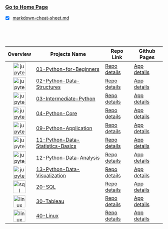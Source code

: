 ### [Go to Home Page](https://github.com/celik-muhammed)

* [x] [markdown-cheat-sheet.md](./markdown-cheat-sheet.md)

<table>
  <thead><tr><th>Overview</th><th>Projects Name</th><th>Repo Link</th><th>Github Pages</th></tr></thead>
  <tbody>
    <tr>
      <td align='center'><img src="https://res.cloudinary.com/canonical/image/fetch/f_auto,q_auto,fl_sanitize,w_55,h_64/https://assets.ubuntu.com/v1/8ee86883-jupyter-logo.png" alt="jupyter" height=41></td>
      <td><a href="https://github.com/celik-muhammed/01-Python-for-Beginners" target="_blank">01-Python-for-Beginners</a></td>
      <td><a href="https://github.com/celik-muhammed/01-Python-for-Beginners" target="_blank">Repo details</a></td>
      <td><a href="^#" target="_blank">App details</a></td>
    </tr>
    <tr>
      <td align='center'><img src="https://res.cloudinary.com/canonical/image/fetch/f_auto,q_auto,fl_sanitize,w_55,h_64/https://assets.ubuntu.com/v1/8ee86883-jupyter-logo.png" alt="jupyter" height=41></td>
      <td><a href="https://github.com/celik-muhammed/02-Python-Data-Structures" target="_blank">02-Python-Data-Structures</a></td>
      <td><a href="https://github.com/celik-muhammed/02-Python-Data-Structures" target="_blank">Repo details</a></td>
      <td><a href="^#" target="_blank">App details</a></td>
    </tr>
    <tr>
      <td align='center'><img src="https://res.cloudinary.com/canonical/image/fetch/f_auto,q_auto,fl_sanitize,w_55,h_64/https://assets.ubuntu.com/v1/8ee86883-jupyter-logo.png" alt="jupyter" height=41></td>
      <td><a href="https://github.com/celik-muhammed/03-Intermediate-Python" target="_blank">03-Intermediate-Python</a></td>
      <td><a href="https://github.com/celik-muhammed/03-Intermediate-Python" target="_blank">Repo details</a></td>
      <td><a href="^#" target="_blank">App details</a></td>
    </tr>
    <tr>
      <td align='center'><img src="https://res.cloudinary.com/canonical/image/fetch/f_auto,q_auto,fl_sanitize,w_55,h_64/https://assets.ubuntu.com/v1/8ee86883-jupyter-logo.png" alt="jupyter" height=41></td>
      <td><a href="https://github.com/celik-muhammed/04-Python-Core" target="_blank">04-Python-Core</a></td>
      <td><a href="https://github.com/celik-muhammed/04-Python-Core" target="_blank">Repo details</a></td>
      <td><a href="^#" target="_blank">App details</a></td>
    </tr>
    <tr>
      <td align='center'><img src="https://res.cloudinary.com/canonical/image/fetch/f_auto,q_auto,fl_sanitize,w_55,h_64/https://assets.ubuntu.com/v1/8ee86883-jupyter-logo.png" alt="jupyter" height=41></td>
      <td><a href="https://github.com/celik-muhammed/09-Python-Application" target="_blank">09-Python-Application</a></td>
      <td><a href="https://github.com/celik-muhammed/09-Python-Application" target="_blank">Repo details</a></td>
      <td><a href="^#" target="_blank">App details</a></td>
    </tr>
    <tr>
      <td align='center'><img src="https://res.cloudinary.com/canonical/image/fetch/f_auto,q_auto,fl_sanitize,w_55,h_64/https://assets.ubuntu.com/v1/8ee86883-jupyter-logo.png" alt="jupyter" height=41></td>
      <td><a href="https://github.com/celik-muhammed/11-Python-Data-Statistics-Basics" target="_blank">11-Python-Data-Statistics-Basics</a></td>
      <td><a href="https://github.com/celik-muhammed/11-Python-Data-Statistics-Basics" target="_blank">Repo details</a></td>
      <td><a href="^#" target="_blank">App details</a></td>
    </tr>
    <tr>
      <td align='center'><img src="https://res.cloudinary.com/canonical/image/fetch/f_auto,q_auto,fl_sanitize,w_55,h_64/https://assets.ubuntu.com/v1/8ee86883-jupyter-logo.png" alt="jupyter" height=41></td>
      <td><a href="https://github.com/celik-muhammed/12-Python-Data-Analysis" target="_blank">12-Python-Data-Analysis</a></td>
      <td><a href="https://github.com/celik-muhammed/12-Python-Data-Analysis" target="_blank">Repo details</a></td>
      <td><a href="^#" target="_blank">App details</a></td>
    </tr>
    <tr>
      <td align='center'><img src="https://res.cloudinary.com/canonical/image/fetch/f_auto,q_auto,fl_sanitize,w_55,h_64/https://assets.ubuntu.com/v1/8ee86883-jupyter-logo.png" alt="jupyter" height=41></td>
      <td><a href="https://github.com/celik-muhammed/13-Python-Data-Visualization" target="_blank">13-Python-Data-Visualization</a></td>
      <td><a href="https://github.com/celik-muhammed/13-Python-Data-Visualization" target="_blank">Repo details</a></td>
      <td><a href="^#" target="_blank">App details</a></td>
    </tr>
    <tr>
      <td align='center'><img src="https://docs.microsoft.com/en-us/sql/tools/media/overview-sql-tools/azure-data-studio.svg?view=sql-server-ver15" alt="sql" height=40></td>
      <td><a href="https://github.com/celik-muhammed/20-SQL" target="_blank">20-SQL</a></td>
      <td><a href="https://github.com/celik-muhammed/20-SQL" target="_blank">Repo details</a></td>
      <td><a href="^#" target="_blank">App details</a></td>
    </tr>
    <tr>
      <td align='center'><img src="https://www.tableau.com/favicon.ico" alt="linux" height=38></td>
      <td><a href="https://github.com/celik-muhammed/30-Tableau" target="_blank">30-Tableau</a></td>
      <td><a href="https://github.com/celik-muhammed/30-Tableau" target="_blank">Repo details</a></td>
      <td><a href="^#" target="_blank">App details</a></td>
    </tr>
    <tr>
      <td align='center'><img src="https://assets.ubuntu.com/v1/ed348358-logo-cof.svg" alt="linux" height=38></td>
      <td><a href="https://github.com/celik-muhammed/40-Linux" target="_blank">40-Linux</a></td>
      <td><a href="https://github.com/celik-muhammed/40-Linux" target="_blank">Repo details</a></td>
      <td><a href="^#" target="_blank">App details</a></td>
    </tr>
  </tbody>
</table>
